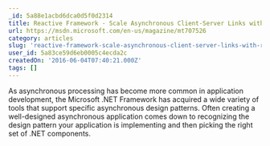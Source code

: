 ```yaml
---
_id: 5a88e1acbd6dca0d5f0d2314
title: Reactive Framework - Scale Asynchronous Client-Server Links with Reactive
url: https://msdn.microsoft.com/en-us/magazine/mt707526
category: articles
slug: 'reactive-framework-scale-asynchronous-client-server-links-with-reactive'
user_id: 5a83ce59d6eb0005c4ecda2c
createdOn: '2016-06-04T07:40:21.000Z'
tags: []
---
```


As asynchronous processing has become more common in application development, the Microsoft .NET Framework has acquired a wide variety of tools that support specific asynchronous design patterns. Often creating a well-designed asynchronous application comes down to recognizing the design pattern your application is implementing and then picking the right set of .NET components.
